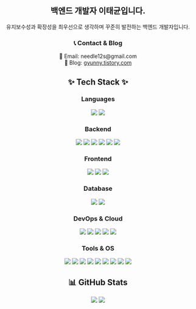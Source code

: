 <div align="center">
  <h2>백엔드 개발자 이태균입니다.</h2>
  <p>유지보수성과 확장성을 최우선으로 생각하며 꾸준히 발전하는 백엔드 개발자입니다.</p>

  <h3>📞 Contact & Blog</h3>
  📧 Email: needle12s@gmail.com
  <br>
  📖 Blog: <a href="https://gyunny.tistory.com" target="_blank">gyunny.tistory.com</a>

  <h2>✨ Tech Stack ✨</h2>
  
  <h3>Languages</h3>
  <img src="https://img.shields.io/badge/JAVA-007396?style=for-the-badge&logo=openjdk&logoColor=white">
  <img src="https://img.shields.io/badge/JavaScript-F7DF1E?style=for-the-badge&logo=javascript&logoColor=black">

  <h3>Backend</h3>
  <img src="https://img.shields.io/badge/Spring-6DB33F?style=for-the-badge&logo=spring&logoColor=white">
  <img src="https://img.shields.io/badge/Spring_Boot-6DB33F?style=for-the-badge&logo=springboot&logoColor=white">
  <img src="https://img.shields.io/badge/Spring_JPA-6DB33F?style=for-the-badge&logo=spring&logoColor=white">
  <img src="https://img.shields.io/badge/JSP-6DB33F?style=for-the-badge&logo=java&logoColor=white">
  <img src="https://img.shields.io/badge/Querydsl-0769AD?style=for-the-badge&logo=java&logoColor=white">
  <img src="https://img.shields.io/badge/MyBatis-000000?style=for-the-badge&logo=java&logoColor=white">

  <h3>Frontend</h3>
  <img src="https://img.shields.io/badge/HTML5-E34F26?style=for-the-badge&logo=html5&logoColor=white">
  <img src="https://img.shields.io/badge/CSS3-1572B6?style=for-the-badge&logo=css3&logoColor=white">
  <img src="https://img.shields.io/badge/jQuery-0769AD?style=for-the-badge&logo=jquery&logoColor=white">

  <h3>Database</h3>
  <img src="https://img.shields.io/badge/MySQL-4479A1?style=for-the-badge&logo=mysql&logoColor=white">
  <img src="https://img.shields.io/badge/PostgreSQL-4169E1?style=for-the-badge&logo=postgresql&logoColor=white">

  <h3>DevOps & Cloud</h3>
  <img src="https://img.shields.io/badge/AWS-232F3E?style=for-the-badge&logo=amazonaws&logoColor=white">
  <img src="https://img.shields.io/badge/EC2-FF9900?style=for-the-badge&logo=amazonec2&logoColor=white">
  <img src="https://img.shields.io/badge/S3-569A31?style=for-the-badge&logo=amazons3&logoColor=white">
  <img src="https://img.shields.io/badge/RDS-527FFF?style=for-the-badge&logo=amazonrds&logoColor=white">
  <img src="https://img.shields.io/badge/Docker-2496ED?style=for-the-badge&logo=docker&logoColor=white">

  <h3>Tools & OS</h3>
  <img src="https://img.shields.io/badge/Eclipse_IDE-2C2255?style=for-the-badge&logo=eclipse&logoColor=white">
  <img src="https://img.shields.io/badge/IntelliJ_IDEA-000000?style=for-the-badge&logo=intellijidea&logoColor=white">
  <img src="https://img.shields.io/badge/GitHub-181717?style=for-the-badge&logo=github&logoColor=white">
  <img src="https://img.shields.io/badge/SVN-809CC9?style=for-the-badge&logo=subversion&logoColor=white">
  <img src="https://img.shields.io/badge/Notion-000000?style=for-the-badge&logo=notion&logoColor=white">
  <img src="https://img.shields.io/badge/Slack-4A154B?style=for-the-badge&logo=slack&logoColor=white">
  <img src="https://img.shields.io/badge/GitHub_Actions-2088FF?style=for-the-badge&logo=githubactions&logoColor=white">
  <img src="https://img.shields.io/badge/Jira-0052CC?style=for-the-badge&logo=jira&logoColor=white">
  <img src="https://img.shields.io/badge/Linux-FCC624?style=for-the-badge&logo=linux&logoColor=black">

  <h2>📊 GitHub Stats</h2>
  <img src="https://github-readme-stats.vercel.app/api/top-langs/?username=taegyun1995&layout=compact&theme=tokyonight">
  <img src="https://github-readme-stats.vercel.app/api?username=taegyun1995&theme=tokyonight&show_icons=true">
</div>

